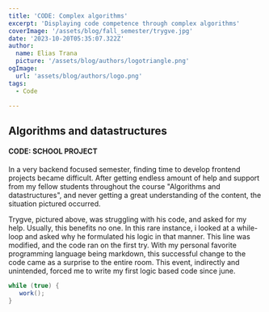 ```yaml
---
title: 'CODE: Complex algorithms'
excerpt: 'Displaying code competence through complex algorithms'
coverImage: '/assets/blog/fall_semester/trygve.jpg'
date: '2023-10-20T05:35:07.322Z'
author:
  name: Elias Trana
  picture: '/assets/blog/authors/logotriangle.png'
ogImage:
  url: 'assets/blog/authors/logo.png'
tags:
  - Code

---
```




## Algorithms and datastructures

#### **CODE:** SCHOOL PROJECT
In a very backend focused semester, finding time to develop frontend projects became difficult. After getting endless amount of help and support from my fellow students throughout the course "Algorithms and datastructures", and never getting a great understanding of the content, the situation pictured occurred. 

Trygve, pictured above, was struggling with his code, and asked for my help. Usually, this benefits no one. In this rare instance, i looked at a while-loop and asked why he formulated his logic in that manner. This line was modified, and the code ran on the first try. With my personal favorite programming language being markdown, this successful change to the code came as a surprise to the entire room. This event, indirectly and unintended, forced me to write my first logic based code since june.      


```java
while (true) {
   work();    
}


